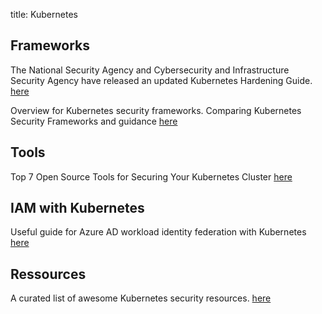 title: Kubernetes

## Frameworks

The National Security Agency and Cybersecurity and Infrastructure Security Agency have released an updated Kubernetes Hardening Guide. [here](https://www.nsa.gov/Press-Room/News-Highlights/Article/Article/2716980/nsa-cisa-release-kubernetes-hardening-guidance/)

Overview for Kubernetes security frameworks. Comparing Kubernetes Security Frameworks and guidance [here](https://www.armosec.io/blog/kubernetes-security-frameworks-and-guidance/)

## Tools

Top 7 Open Source Tools for Securing Your Kubernetes Cluster [here](https://mattermost.com/blog/the-top-7-open-source-tools-for-securing-your-kubernetes-cluster/)

## IAM with Kubernetes

Useful guide for Azure AD workload identity federation with Kubernetes [here](https://blog.identitydigest.com/azuread-federate-k8s/)

## Ressources

A curated list of awesome Kubernetes security resources. [here](https://github.com/ksoclabs/awesome-kubernetes-security)


